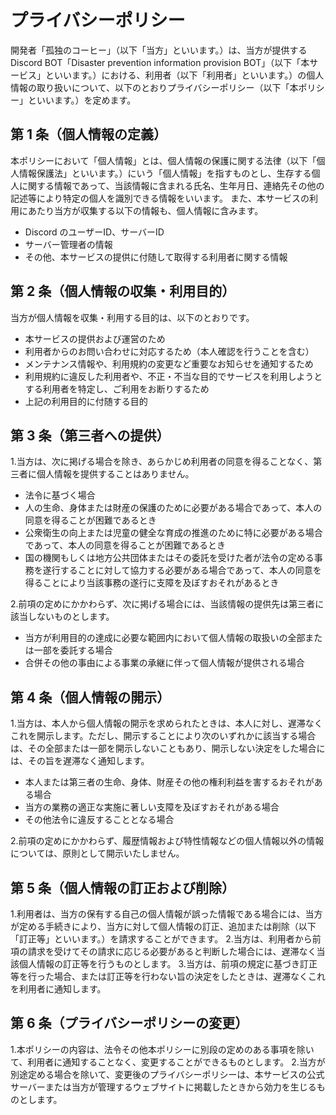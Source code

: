 # プライバシーポリシー

開発者「孤独のコーヒー」（以下「当方」といいます。）は、当方が提供する Discord BOT「Disaster prevention information provision BOT」（以下「本サービス」といいます。）における、利用者（以下「利用者」といいます。）の個人情報の取り扱いについて、以下のとおりプライバシーポリシー（以下「本ポリシー」といいます。）を定めます。

## 第 1 条（個人情報の定義）
本ポリシーにおいて「個人情報」とは、個人情報の保護に関する法律（以下「個人情報保護法」といいます。）にいう「個人情報」を指すものとし、生存する個人に関する情報であって、当該情報に含まれる氏名、生年月日、連絡先その他の記述等により特定の個人を識別できる情報をいいます。 また、本サービスの利用にあたり当方が収集する以下の情報も、個人情報に含みます。
- Discord のユーザーID、サーバーID
- サーバー管理者の情報
- その他、本サービスの提供に付随して取得する利用者に関する情報

## 第 2 条（個人情報の収集・利用目的）
当方が個人情報を収集・利用する目的は、以下のとおりです。
- 本サービスの提供および運営のため
- 利用者からのお問い合わせに対応するため（本人確認を行うことを含む）
- メンテナンス情報や、利用規約の変更など重要なお知らせを通知するため
- 利用規約に違反した利用者や、不正・不当な目的でサービスを利用しようとする利用者を特定し、ご利用をお断りするため
- 上記の利用目的に付随する目的

## 第 3 条（第三者への提供）
1.当方は、次に掲げる場合を除き、あらかじめ利用者の同意を得ることなく、第三者に個人情報を提供することはありません。
-  法令に基づく場合
-  人の生命、身体または財産の保護のために必要がある場合であって、本人の同意を得ることが困難であるとき
-  公衆衛生の向上または児童の健全な育成の推進のために特に必要がある場合であって、本人の同意を得ることが困難であるとき
-  国の機関もしくは地方公共団体またはその委託を受けた者が法令の定める事務を遂行することに対して協力する必要がある場合であって、本人の同意を得ることにより当該事務の遂行に支障を及ぼすおそれがあるとき

2.前項の定めにかかわらず、次に掲げる場合には、当該情報の提供先は第三者に該当しないものとします。
- 当方が利用目的の達成に必要な範囲内において個人情報の取扱いの全部または一部を委託する場合
- 合併その他の事由による事業の承継に伴って個人情報が提供される場合

## 第 4 条（個人情報の開示）
1.当方は、本人から個人情報の開示を求められたときは、本人に対し、遅滞なくこれを開示します。ただし、開示することにより次のいずれかに該当する場合は、その全部または一部を開示しないこともあり、開示しない決定をした場合には、その旨を遅滞なく通知します。
- 本人または第三者の生命、身体、財産その他の権利利益を害するおそれがある場合
- 当方の業務の適正な実施に著しい支障を及ぼすおそれがある場合
- その他法令に違反することとなる場合

2.前項の定めにかかわらず、履歴情報および特性情報などの個人情報以外の情報については、原則として開示いたしません。

## 第 5 条（個人情報の訂正および削除）
1.利用者は、当方の保有する自己の個人情報が誤った情報である場合には、当方が定める手続きにより、当方に対して個人情報の訂正、追加または削除（以下「訂正等」といいます。）を請求することができます。
2.当方は、利用者から前項の請求を受けてその請求に応じる必要があると判断した場合には、遅滞なく当該個人情報の訂正等を行うものとします。
3.当方は、前項の規定に基づき訂正等を行った場合、または訂正等を行わない旨の決定をしたときは、遅滞なくこれを利用者に通知します。
## 第 6 条（プライバシーポリシーの変更）
1.本ポリシーの内容は、法令その他本ポリシーに別段の定めのある事項を除いて、利用者に通知することなく、変更することができるものとします。
2.当方が別途定める場合を除いて、変更後のプライバシーポリシーは、本サービスの公式サーバーまたは当方が管理するウェブサイトに掲載したときから効力を生じるものとします。